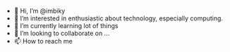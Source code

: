 - 👋 Hi, I’m @imbiky
- 👀 I’m interested in  enthusiastic about technology, especially computing.
- 🌱 I’m currently learning lot of things 
- 💞️ I’m looking to collaborate on ...
- 📫 How to reach me 

<!---
imbiky/imbiky is a ✨ special ✨ repository because its `README.md` (this file) appears on your GitHub profile.
You can click the Preview link to take a look at your changes.
--->
